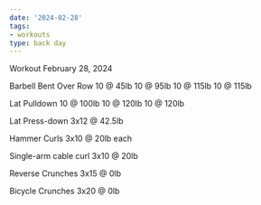 ```yaml
---
date: '2024-02-28'
tags:
- workouts
type: back day
---
```


Workout February 28, 2024

Barbell Bent Over Row
10 @ 45lb
10 @ 95lb
10 @ 115lb
10 @ 115lb

Lat Pulldown
10 @ 100lb
10 @ 120lb
10 @ 120lb

Lat Press-down
3x12 @ 42.5lb

Hammer Curls
3x10 @ 20lb each

Single-arm cable curl
3x10 @ 20lb

Reverse Crunches
3x15 @ 0lb

Bicycle Crunches
3x20 @ 0lb